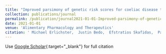 ```yaml
---
title: "Improved parsimony of genetic risk scores for coeliac disease through refined HLA modelling"
collection: publications/journal
permalink: /publication/journal2021-01-01-Improved-parsimony-of-genetic-risk-scores-for-coeliac-disease-through-refined-HLA-modelling
date: 2021-01-01
venue: 'Alimentary Pharmacology and Therapeutics'
citation: ' Michael Erlichster,  Justin Bedo,  Efstratios Skafidas,  Patrick Kwan,  Adam Kowalczyk,  Benjamin Goudey, &quot;Improved parsimony of genetic risk scores for coeliac disease through refined HLA modelling.&quot; Alimentary Pharmacology and Therapeutics, 2021.'
---
```

Use [Google Scholar](https://scholar.google.com/scholar?q=Improved+parsimony+of+genetic+risk+scores+for+coeliac+disease+through+refined+HLA+modelling){:target="_blank"} for full citation